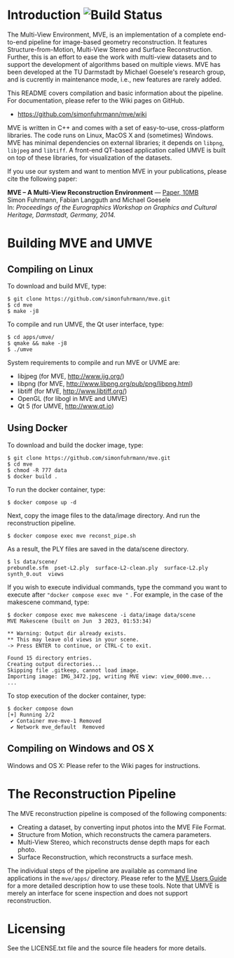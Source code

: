 # Introduction ![Build Status](https://travis-ci.org/simonfuhrmann/mve.svg?branch=master)

The Multi-View Environment, MVE, is an implementation of a complete
end-to-end pipeline for image-based geometry reconstruction. It features
Structure-from-Motion, Multi-View Stereo and Surface Reconstruction.
Further, this is an effort to ease the work with multi-view datasets and
to support the development of algorithms based on multiple views. MVE has
been developed at the TU Darmstadt by Michael Goesele's research group,
and is cucrently in maintenance mode, i.e., new features are rarely added.

This README covers compilation and basic information about the pipeline.
For documentation, please refer to the Wiki pages on GitHub.

 * https://github.com/simonfuhrmann/mve/wiki

MVE is written in C++ and comes with a set of easy-to-use, cross-platform
libraries. The code runs on Linux, MacOS X and (sometimes) Windows. MVE has
minimal dependencies on external libraries; it depends on `libpng`,
`libjpeg` and `libtiff`. A front-end QT-based application called UMVE is
built on top of these libraries, for visualization of the datasets.

If you use our system and want to mention MVE in your publications, please
cite the following paper:

**MVE – A Multi-View Reconstruction Environment** —
[Paper, 10MB](http://www.simonfuhrmann.de/papers/gch2014-mve.pdf)<br>
Simon Fuhrmann, Fabian Langguth and Michael Goesele<br>
In: *Proceedings of the Eurographics Workshop on Graphics and Cultural
Heritage, Darmstadt, Germany, 2014.*

# Building MVE and UMVE

## Compiling on Linux

To download and build MVE, type:

    $ git clone https://github.com/simonfuhrmann/mve.git
    $ cd mve
    $ make -j8

To compile and run UMVE, the Qt user interface, type:

    $ cd apps/umve/
    $ qmake && make -j8
    $ ./umve

System requirements to compile and run MVE or UVME are:

 * libjpeg (for MVE, http://www.ijg.org/)
 * libpng (for MVE, http://www.libpng.org/pub/png/libpng.html)
 * libtiff (for MVE, http://www.libtiff.org/)
 * OpenGL (for libogl in MVE and UMVE)
 * Qt 5 (for UMVE, http://www.qt.io)

## Using Docker

To download and build the docker image, type:

    $ git clone https://github.com/simonfuhrmann/mve.git
    $ cd mve
    $ chmod -R 777 data
    $ docker build .

To run the docker container, type:

    $ docker compose up -d

Next, copy the image files to the data/image directory.
And run the reconstruction pipeline.

    $ docker compose exec mve reconst_pipe.sh

As a result, the PLY files are saved in the data/scene directory.

    $ ls data/scene/
    prebundle.sfm  pset-L2.ply  surface-L2-clean.ply  surface-L2.ply  synth_0.out  views

If you wish to execute individual commands, type the command you want to execute after `"docker compose exec mve "` . For example, in the case of the makescene command, type:

    $ docker compose exec mve makescene -i data/image data/scene
    MVE Makescene (built on Jun  3 2023, 01:53:34)

    ** Warning: Output dir already exists.
    ** This may leave old views in your scene.
    -> Press ENTER to continue, or CTRL-C to exit.

    Found 15 directory entries.
    Creating output directories...
    Skipping file .gitkeep, cannot load image.
    Importing image: IMG_3472.jpg, writing MVE view: view_0000.mve...
    ...

To stop execution of the docker container, type:

    $ docker compose down
    [+] Running 2/2
     ✔ Container mve-mve-1 Removed
     ✔ Network mve_default  Removed

## Compiling on Windows and OS X

Windows and OS X: Please refer to the Wiki pages for instructions.

# The Reconstruction Pipeline

The MVE reconstruction pipeline is composed of the following components:

 * Creating a dataset, by converting input photos into the MVE File Format.
 * Structure from Motion, which reconstructs the camera parameters.
 * Multi-View Stereo, which reconstructs dense depth maps for each photo.
 * Surface Reconstruction, which reconstructs a surface mesh.

The individual steps of the pipeline are available as command line applications
in the `mve/apps/` directory. Please refer to the
[MVE Users Guide](https://github.com/simonfuhrmann/mve/wiki/MVE-Users-Guide)
for a more detailed description how to use these tools. Note that UMVE is
merely an interface for scene inspection and does not support reconstruction.

# Licensing

See the LICENSE.txt file and the source file headers for more details.

